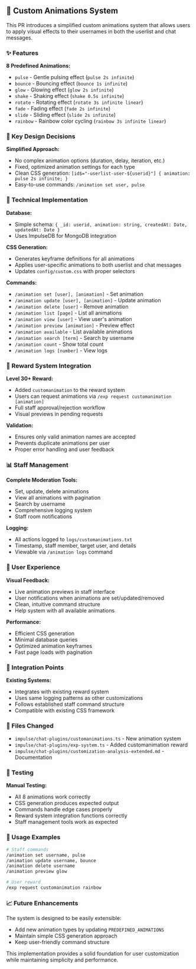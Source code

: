 ## 🎨 Custom Animations System

This PR introduces a simplified custom animations system that allows users to apply visual effects to their usernames in both the userlist and chat messages.

### ✨ Features

**8 Predefined Animations:**
- `pulse` - Gentle pulsing effect (`pulse 2s infinite`)
- `bounce` - Bouncing effect (`bounce 1s infinite`)
- `glow` - Glowing effect (`glow 2s infinite`)
- `shake` - Shaking effect (`shake 0.5s infinite`)
- `rotate` - Rotating effect (`rotate 3s infinite linear`)
- `fade` - Fading effect (`fade 2s infinite`)
- `slide` - Sliding effect (`slide 2s infinite`)
- `rainbow` - Rainbow color cycling (`rainbow 3s infinite linear`)

### 🎯 Key Design Decisions

**Simplified Approach:**
- No complex animation options (duration, delay, iteration, etc.)
- Fixed, optimized animation settings for each type
- Clean CSS generation: `[id$="-userlist-user-${userid}"] { animation: pulse 2s infinite; }`
- Easy-to-use commands: `/animation set user, pulse`

### 🔧 Technical Implementation

**Database:**
- Simple schema: `{ _id: userid, animation: string, createdAt: Date, updatedAt: Date }`
- Uses ImpulseDB for MongoDB integration

**CSS Generation:**
- Generates keyframe definitions for all animations
- Applies user-specific animations to both userlist and chat messages
- Updates `config/custom.css` with proper selectors

**Commands:**
- `/animation set [user], [animation]` - Set animation
- `/animation update [user], [animation]` - Update animation
- `/animation delete [user]` - Remove animation
- `/animation list [page]` - List all animations
- `/animation view [user]` - View user's animation
- `/animation preview [animation]` - Preview effect
- `/animation available` - List available animations
- `/animation search [term]` - Search by username
- `/animation count` - Show total count
- `/animation logs [number]` - View logs

### 🎁 Reward System Integration

**Level 30+ Reward:**
- Added `customanimation` to the reward system
- Users can request animations via `/exp request customanimation [animation]`
- Full staff approval/rejection workflow
- Visual previews in pending requests

**Validation:**
- Ensures only valid animation names are accepted
- Prevents duplicate animations per user
- Proper error handling and user feedback

### 📊 Staff Management

**Complete Moderation Tools:**
- Set, update, delete animations
- View all animations with pagination
- Search by username
- Comprehensive logging system
- Staff room notifications

**Logging:**
- All actions logged to `logs/customanimations.txt`
- Timestamp, staff member, target user, and details
- Viewable via `/animation logs` command

### 🎨 User Experience

**Visual Feedback:**
- Live animation previews in staff interface
- User notifications when animations are set/updated/removed
- Clean, intuitive command structure
- Help system with all available animations

**Performance:**
- Efficient CSS generation
- Minimal database queries
- Optimized animation keyframes
- Fast page loads with pagination

### 🔄 Integration Points

**Existing Systems:**
- Integrates with existing reward system
- Uses same logging patterns as other customizations
- Follows established staff command structure
- Compatible with existing CSS framework

### 📝 Files Changed

- `impulse/chat-plugins/customanimations.ts` - New animation system
- `impulse/chat-plugins/exp-system.ts` - Added customanimation reward
- `impulse/chat-plugins/customization-analysis-extended.md` - Documentation

### 🧪 Testing

**Manual Testing:**
- All 8 animations work correctly
- CSS generation produces expected output
- Commands handle edge cases properly
- Reward system integration functions correctly
- Staff management tools work as expected

### 🚀 Usage Examples

```bash
# Staff commands
/animation set username, pulse
/animation update username, bounce
/animation delete username
/animation preview glow

# User reward
/exp request customanimation rainbow
```

### 📈 Future Enhancements

The system is designed to be easily extensible:
- Add new animation types by updating `PREDEFINED_ANIMATIONS`
- Maintain simple CSS generation approach
- Keep user-friendly command structure

This implementation provides a solid foundation for user customization while maintaining simplicity and performance.